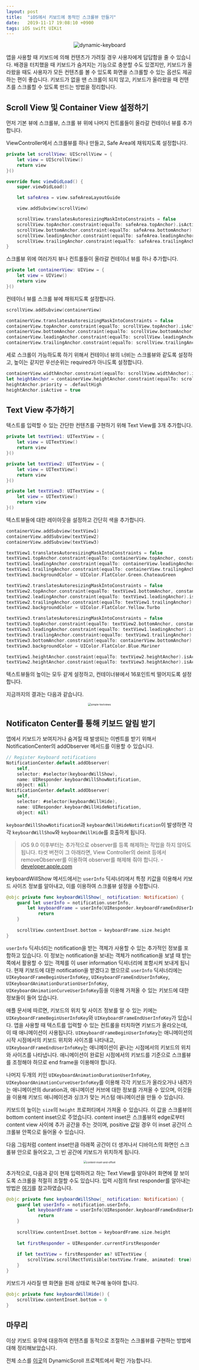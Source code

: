 ```yaml
---
layout: post
title:  "iOS에서 키보드에 동적인 스크롤뷰 만들기"
date:   2019-11-17 19:08:10 +0900
tags: iOS swift UIKit
---
```


<center><img src="{{ "/assets/img/2019-11-17-iOS에서-키보드에-동적인-스크롤뷰-만들기/dynamic-keyboard.png" | absolute_url }}" alt="dynamic-keyboard"/></center>

앱을 사용할 때 키보드에 의해 컨텐츠가 가려질 경우 사용자에게 답답함을 줄 수 있습니다. 배경을 터치했을 때 키보드가 숨겨지는 기능으로 충분할 수도 있겠지만, 키보드가 올라왔을 때도 사용자가 모든 컨텐츠를 볼 수 있도록 화면을 스크롤할 수 있는 옵션도 제공하는 편이 좋습니다. 키보드가 없을 땐 스크롤이 되지 않고, 키보드가 올라왔을 때 컨텐츠를 스크롤할 수 있도록 만드는 방법을 정리합니다.

##  Scroll View 및 Container View 설정하기

먼저 기본 뷰에 스크롤뷰, 스크롤 뷰 위에 나머지 컨트롤들이 올라갈 컨테이너 뷰를 추가합니다.

ViewController에서 스크롤뷰를 하나 만들고, Safe Area에 채워지도록 설정합니다.
```swift
private let scrollView: UIScrollView = {
    let view = UIScrollView()
    return view
}()

override func viewDidLoad() {
    super.viewDidLoad()

    let safeArea = view.safeAreaLayoutGuide

    view.addSubview(scrollView)

    scrollView.translatesAutoresizingMaskIntoConstraints = false
    scrollView.topAnchor.constraint(equalTo: safeArea.topAnchor).isActive = true
    scrollView.bottomAnchor.constraint(equalTo: safeArea.bottomAnchor).isActive = true
    scrollView.leadingAnchor.constraint(equalTo: safeArea.leadingAnchor).isActive = true
    scrollView.trailingAnchor.constraint(equalTo: safeArea.trailingAnchor).isActive = true
}
```
스크롤뷰 위에 여러가지 뷰나 컨트롤들이 올라갈 컨테이너 뷰를 하나 추가합니다.
```swift
private let containerView: UIView = {
    let view = UIView()
    return view
}()
```
컨테이너 뷰를 스크롤 뷰에 채워지도록 설정합니다.
```swift
scrollView.addSubview(containerView)

containerView.translatesAutoresizingMaskIntoConstraints = false
containerView.topAnchor.constraint(equalTo: scrollView.topAnchor).isActive = true
containerView.bottomAnchor.constraint(equalTo: scrollView.bottomAnchor).isActive = true
containerView.leadingAnchor.constraint(equalTo: scrollView.leadingAnchor).isActive = true
containerView.trailingAnchor.constraint(equalTo: scrollView.trailingAnchor).isActive = true
```
세로 스크롤이 가능하도록 하기 위해서 컨테이너 뷰의 너비는 스크롤뷰와 같도록 설정하고, 높이는 같지만 우선순위는 required가 아니도록 설정합니다.
```swift
containerView.widthAnchor.constraint(equalTo: scrollView.widthAnchor).isActive = true
let heightAnchor = containerView.heightAnchor.constraint(equalTo: scrollView.heightAnchor)
heightAnchor.priority = .defaultHigh
heightAnchor.isActive = true
```

## Text View 추가하기

텍스트를 입력할 수 있는 간단한 컨텐츠를 구현하기 위해 Text View를 3개 추가합니다.
```swift
private let textView1: UITextView = {
    let view = UITextView()
    return view
}()

private let textView2: UITextView = {
    let view = UITextView()
    return view
}()

private let textView3: UITextView = {
    let view = UITextView()
    return view
}()
```
텍스트뷰들에 대한 레이아웃을 설정하고 간단히 색을 추가합니다.
```swift
containerView.addSubview(textView1)
containerView.addSubview(textView2)
containerView.addSubview(textView3)

textView1.translatesAutoresizingMaskIntoConstraints = false
textView1.topAnchor.constraint(equalTo: containerView.topAnchor, constant: 16).isActive = true
textView1.leadingAnchor.constraint(equalTo: containerView.leadingAnchor, constant: 16).isActive = true
textView1.trailingAnchor.constraint(equalTo: containerView.trailingAnchor, constant: -16).isActive = true
textView1.backgroundColor = UIColor.FlatColor.Green.ChateauGreen

textView2.translatesAutoresizingMaskIntoConstraints = false
textView2.topAnchor.constraint(equalTo: textView1.bottomAnchor, constant: 16).isActive = true
textView2.leadingAnchor.constraint(equalTo: textView1.leadingAnchor).isActive = true
textView2.trailingAnchor.constraint(equalTo: textView1.trailingAnchor).isActive = true
textView2.backgroundColor = UIColor.FlatColor.Yellow.Turbo

textView3.translatesAutoresizingMaskIntoConstraints = false
textView3.topAnchor.constraint(equalTo: textView2.bottomAnchor, constant: 16).isActive = true
textView3.leadingAnchor.constraint(equalTo: textView1.leadingAnchor).isActive = true
textView3.trailingAnchor.constraint(equalTo: textView1.trailingAnchor).isActive = true
textView3.bottomAnchor.constraint(equalTo: containerView.bottomAnchor).isActive = true
textView3.backgroundColor = UIColor.FlatColor.Blue.Mariner

textView1.heightAnchor.constraint(equalTo: textView2.heightAnchor).isActive = true
textView2.heightAnchor.constraint(equalTo: textView3.heightAnchor).isActive = true
```
텍스트뷰들의 높이는 모두 같게 설정하고, 컨테이너뷰에서 16포인트씩 떨어지도록 설정합니다.

지금까지의 결과는 다음과 같습니다.

<center><img src="{{ "/assets/img/2019-11-17-iOS에서-키보드에-동적인-스크롤뷰-만들기/simple-textviews.png" | absolute_url }}" alt="simple-textviews" style="zoom:48%;"/></center>

## Notificaton Center를 통해 키보드 알림 받기

앱에서 키보드가 보여지거나 숨겨질 때 발생되는 이벤트를 받기 위해서 NotificationCenter의 addObserver 메서드를 이용할 수 있습니다.
```swift
// Register Keyboard notifications
NotificationCenter.default.addObserver(
    self,
    selector: #selector(keyboardWillShow),
    name: UIResponder.keyboardWillShowNotification,
    object: nil)
NotificationCenter.default.addObserver(
    self,
    selector: #selector(keyboardWillHide),
    name: UIResponder.keyboardWillHideNotification,
    object: nil)
```
`keyboardWillShowNotification`과 `keyboardWillHideNotification`이 발생하면 각각 `keyboardWillShow`와 `keyboardWillHide`를 호출하게 됩니다.

> iOS 9.0 이후부터는 추가적으로 observer를 등록 해제하는 작업을 하지 않아도 됩니다. 타겟 버전이 그 아래라면, View Controller의 deinit 등에서 removeObserver를 이용하여 observer를 해제해 줘야 합니다. - [developer.apple.com][addObserver]

keyboardWillShow 메서드에서는 `userInfo` 딕셔너리에서 특정 키값을 이용해서 키보드 사이즈 정보를 알아내고, 이를 이용하여 스크롤뷰 설정을 수정합니다.
```swift
@objc private func keyboardWillShow(_ notification: Notification) {
    guard let userInfo = notification.userInfo,
        let keyboardFrame = userInfo[UIResponder.keyboardFrameEndUserInfoKey] as? CGRect else {
            return
    }
    
    scrollView.contentInset.bottom = keyboardFrame.size.height
}
```
`userInfo` 딕셔너리는 notification을 받는 객체가 사용할 수 있는 추가적인 정보를 포함하고 있습니다. 이 정보는 notification을 보내는 객체가 notification을 보낼 때 받는 쪽에서 활용할 수 있는 객체를 이 user information 딕셔너리에 포함시켜 보내게 됩니다. 현재 키보드에 대한 notification을 받겠다고 했으므로 `userInfo` 딕셔너리에는 `UIKeyboardFrameBeginUserInfoKey`, `UIKeyboardFrameEndUserInfoKey`, `UIKeyboardAnimationDurationUserInfoKey`, `UIKeyboardAnimationCurveUserInfoKey`등을 이용해 가져올 수 있는 키보드에 대한 정보들이 들어 있습니다.

애플 문서에 따르면, 키보드의 위치 및 사이즈 정보를 알 수 있는 키에는 `UIKeyboardFrameBeginUserInfoKey`와 `UIKeyboardFrameEndUserInfoKey`가 있습니다. 앱을 사용할 때 텍스트를 입력할 수 있는 컨트롤을 터치하면 키보드가 올라오는데, 이 때 애니메이션이 사용됩니다. `UIKeyboardFrameBeginUserInfoKey`는 애니메이션의 시작 시점에서의 키보드 위치와 사이즈를 나타내고, `UIKeyboardFrameEndUserInfoKey`는 애니메이션이 끝나는 시점에서의 키보드의 위치와 사이즈를 나타냅니다. 애니메이션이 완료된 시점에서의 키보드를 기준으로 스크롤뷰를 조정해야 하므로 end frame을 이용해야 합니다.

나머지 두개의 키인 `UIKeyboardAnimationDurationUserInfoKey`, `UIKeyboardAnimationCurveUserInfoKey`를 이용해 각각 키보드가 올라오거나 내려가는 애니메이션의 duration과, 애니메이션 커브에 대한 정보를 가져올 수 있으며, 이것들을 이용해 키보드 애니메이션과 싱크가 맞는 커스텀 애니메이션을 만들 수 있습니다.

키보드의 높이는 `size`의 `height` 프로퍼티에서 가져올 수 있습니다. 이 값을 스크롤뷰의 bottom content inset으로 주었습니다. content inset은 스크롤뷰의 edge로부터 content view 사이에 추가 공간을 주는 것이며, positive 값일 경우 이 inset 공간이 스크롤뷰 안쪽으로 들어올 수 있습니다.

다음 그림처럼 content inset만큼 아래쪽 공간이 더 생겨나서 디바이스의 화면인 스크롤뷰 안으로 들어오고, 그 빈 공간에 키보드가 위치하게 됩니다.

<center><img src="{{ "/assets/img/2019-11-17-iOS에서-키보드에-동적인-스크롤뷰-만들기/content-inset-and-offset.png" | absolute_url }}" alt="content-inset-and-offset" style="zoom:48%;"/></center>

추가적으로, 다음과 같이 현재 입력하려고 하는 Text View를 알아내어 화면에 잘 보이도록 스크롤을 적절히 조절할 수도 있습니다. 입력 시점의 first responder를 알아내는 방법은 [여기][current-first-responder]를 참고하였습니다.
```swift
@objc private func keyboardWillShow(_ notification: Notification) {
    guard let userInfo = notification.userInfo,
        let keyboardFrame = userInfo[UIResponder.keyboardFrameEndUserInfoKey] as? CGRect else {
            return
    }
    
    scrollView.contentInset.bottom = keyboardFrame.size.height
    
    let firstResponder = UIResponder.currentFirstResponder
    
    if let textView = firstResponder as? UITextView {
        scrollView.scrollRectToVisible(textView.frame, animated: true)
    }
}
```
키보드가 사라질 땐 화면을 원래 상태로 복구해 놓아야 합니다.
```swift
@objc private func keyboardWillHide() {
    scrollView.contentInset.bottom = 0
}
```

## 마무리

이상 키보드 유무에 대응하여 컨텐츠를 동적으로 조절하는 스크롤뷰를 구현하는 방법에 대해 정리해보았습니다.

전체 소스를 [이곳][github-ios-samples]의 DynamicScroll 프로젝트에서 확인 가능합니다.

[github-ios-samples]: https://github.com/seizze/ios-samples
[addObserver]: https://developer.apple.com/documentation/foundation/notificationcenter/1415360-addobserver
[current-first-responder]: https://stackoverflow.com/questions/1823317/get-the-current-first-responder-without-using-a-private-api